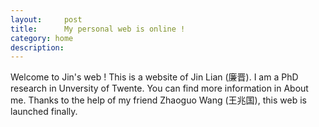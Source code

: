 ```yaml
---
layout:     post
title:      My personal web is online !
category: home
description: 
---
```


Welcome to Jin's web ! This is a website of Jin Lian (廉晋). I am a PhD research in Unversity of Twente. You can find more information in About me.  Thanks to the help of my friend Zhaoguo Wang (王兆国), this web is launched finally.

